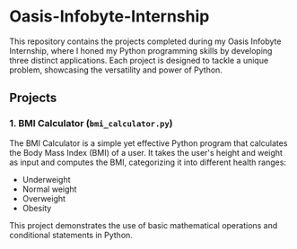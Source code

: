 # Oasis-Infobyte-Internship

This repository contains the projects completed during my Oasis Infobyte Internship, where I honed my Python programming skills by developing three distinct applications. Each project is designed to tackle a unique problem, showcasing the versatility and power of Python.

## Projects

### 1. BMI Calculator (`bmi_calculator.py`)

The BMI Calculator is a simple yet effective Python program that calculates the Body Mass Index (BMI) of a user. It takes the user's height and weight as input and computes the BMI, categorizing it into different health ranges:

- Underweight
- Normal weight
- Overweight
- Obesity

This project demonstrates the use of basic mathematical operations and conditional statements in Python.

